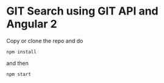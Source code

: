 # GIT Search using GIT API and Angular 2

Copy or clone the repo and do

    npm install
and then

    npm start
